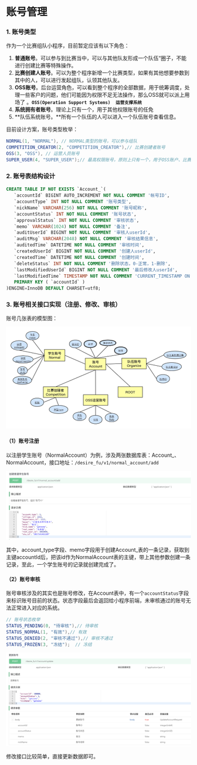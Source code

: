# 账号管理

### 1. 账号类型

作为一个比赛组队小程序，目前暂定应该有以下角色：

1. **普通账号**。可以参与到比赛当中，可以与其他队友形成一个队伍“圈子，不能进行创建比赛等特殊操作。
2. **比赛创建人账号**。可以为整个程序新增一个比赛类型，如果有其他想要参数到其中的人，可以进行发起组队，认领其他队友。
3. **OSS账号**。后台运营角色，可以看到整个程序的全部数据，用于统筹调度，处理一些客户的问题，他们可能因为权限不足无法操作，那么OSS就可以派上用场了  。**`OSS(Operation Support Systems)  运营支撑系统`**
4. **系统拥有者账号**。理论上只有一个，用于其他权限账号的任免
5. **队伍系统账号。**所有一个队伍的人可以进入一个队伍账号查看信息。

目前设计方案，账号类型枚举：

```java
NORMAL(1, "NORMAL"), // NORMAL类型的账号，可以参与组队
COMPETITION_CREATOR(2, "COMPETITION_CREATOR"),// 比赛创建者账号
OSS(3, "OSS"), // 运营人员账号
SUPER_USER(4, "SUPER_USER");// 最高权限账号，原则上只有一个，用于OSS账户、比赛创建者账户任免等顶级权限操作
```

### 2. 账号表结构设计

```sql
CREATE TABLE IF NOT EXISTS `Account_`(
   `accountId` BIGINT AUTO_INCREMENT NOT NULL COMMENT '帐号ID',
   `accountType` INT NOT NULL COMMENT '账号类型',
   `nickName` VARCHAR(256) NOT NULL COMMENT '账号昵称',
   `accountStatus` INT NOT NULL COMMENT '账号状态',
   `approvalStatus` INT NOT NULL COMMENT '审核状态',
   `memo` VARCHAR(1024) NOT NULL COMMENT '备注',
   `auditUserId` BIGINT NOT NULL COMMENT '审核人userId',
   `auditMsg` VARCHAR(2048) NOT NULL COMMENT '审核结果信息',
   `auditedTime` DATETIME NOT NULL COMMENT '审核时间',
   `createdUserId` BIGINT NOT NULL COMMENT '创建人userId',
   `createdTime` DATETIME NOT NULL COMMENT '创建时间',
   `deleteStatus` INT NOT NULL COMMENT '删除状态，0-正常，1-删除',
   `lastModifiedUserId` BIGINT NOT NULL COMMENT '最后修改人userId',
   `lastModifiedTime` TIMESTAMP NOT NULL COMMENT 'CURRENT_TIMESTAMP ON UPDATE CURRENT_TIMESTAMP',
   PRIMARY KEY ( `accountId` )
)ENGINE=InnoDB DEFAULT CHARSET=utf8;
```

### **3. 账号相关接口实现（注册、修改、审核）**

账号几张表的模型图：

![&#x6570;&#x636E;&#x6A21;&#x578B;&#x56FE;](../../.gitbook/assets/image%20%2819%29.png)

#### （1）账号注册

以注册学生账号（NormalAccount）为例，涉及两张数据库表：Account\_、NormalAccount，接口地址：`/desire_fu/v1/normal_account/add`

![&#x63A5;&#x53E3;&#x63CF;&#x8FF0;](../../.gitbook/assets/image%20%2830%29.png)

其中，account\_type字段、memo字段用于创建Account\_表的一条记录，获取到主键accountId后，把该id作为NormalAccount表的主键，带上其他参数创建一条记录，至此，一个学生账号的记录就创建完成了。

#### （2）账号审核

账号审核涉及的其实也是账号修改，在Account表中，有一个`accountStatus`字段来标识账号目前的状态。状态字段最后会返回给小程序前端，未审核通过的账号无法正常进入对应的系统。

```java
// 账号状态枚举
STATUS_PENDING(0, "待审核"),// 待审核
STATUS_NORMAL(1, "有效"),// 有效
STATUS_DENIED(2, "审核不通过"),// 审核不通过
STATUS_FROZEN(3, "冻结");  // 冻结
```

![&#x4FEE;&#x6539;&#x8D26;&#x53F7;&#x63A5;&#x53E3;&#x63CF;&#x8FF0;](../../.gitbook/assets/image%20%2846%29.png)

修改接口比较简单，直接更新数据即可。





